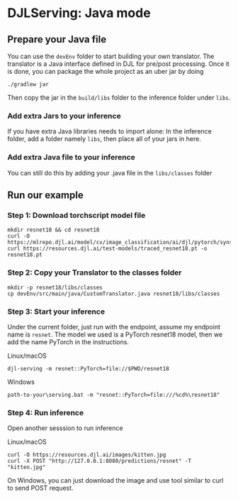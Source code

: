 # DJLServing: Java mode

## Prepare your Java file

You can use the `devEnv` folder to start building your own translator. The translator is a Java interface defined in DJL for pre/post processing.
Once it is done, you can package the whole project as an uber jar by doing

```
./gradlew jar
```

Then copy the jar in the `build/libs` folder to the inference folder under `libs`.

### Add extra Jars to your inference
If you have extra Java libraries needs to import alone: In the inference folder, add a folder namely `libs`, then place all of your jars in here.

### Add extra Java file to your inference
You can still do this by adding your .java file in the `libs/classes` folder

## Run our example

### Step 1: Download torchscript model file

```
mkdir resnet18 && cd resnet18
curl -O https://mlrepo.djl.ai/model/cv/image_classification/ai/djl/pytorch/synset.txt
curl https://resources.djl.ai/test-models/traced_resnet18.pt -o resnet18.pt
```

### Step 2: Copy your Translator to the classes folder

```
mkdir -p resnet18/libs/classes
cp devEnv/src/main/java/CustomTranslator.java resnet18/libs/classes
```

### Step 3: Start your inference

Under the current folder, just run with the endpoint, assume my endpoint name is `resnet`. The model we used is a PyTorch resnet18 model, then we add the name PyTorch in the instructions.

Linux/macOS

```
djl-serving -m resnet::PyTorch=file://$PWD/resnet18
```

Windows

```
path-to-your\serving.bat -m "resnet::PyTorch=file:///%cd%\resnet18"
```

### Step 4: Run inference

Open another sesssion to run inference

Linux/macOS

```
curl -O https://resources.djl.ai/images/kitten.jpg
curl -X POST "http://127.0.0.1:8080/predictions/resnet" -T "kitten.jpg"
```

On Windows, you can just download the image and use tool similar to curl to send POST request.
